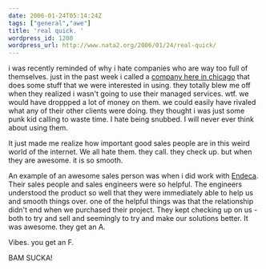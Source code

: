 ```yaml
---
date: 2006-01-24T05:14:24Z
tags: ["general","awe"]
title: 'real quick. '
wordpress_id: 1200
wordpress_url: http://www.nata2.org/2006/01/24/real-quick/
---
```


<p>i was recently reminded of why i hate companies who are way too full of themselves. just in the past week i called a <a href="http://vibesmedia.com/">company here in chicago</a> that does some stuff that we were interested in using. they totally blew me off when they realized i wasn't going to use their managed services. wtf. we would have droppped a lot of money on them. we could easily have rivaled what any of their other clients were doing. they thought i was just some punk kid calling to waste time. I hate being snubbed. I will never ever think about using them.</p>
<p>It just made me realize how important good sales people are in this weird world of the internet. We all hate them. they call. they check up. but when they are awesome. it is so smooth.</p>
<p>An example of an awesome sales person was when i did work with <a href="http://endeca.com/">Endeca</a>. Their sales people and sales engineers were so helpful. The engineers understood the product so well that they were immediately able to help us and smooth things over. one of the helpful things was that the relationship didn't end when we purchased their project. They kept checking up on us - both to try and sell and seemingly to try and make our solutions better. It was awesome. they get an A.</p>
<p>Vibes. you get an F.</p>
<p>BAM SUCKA!
</p>
